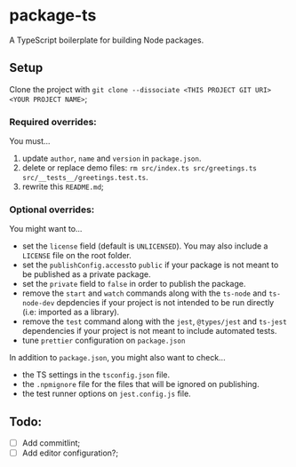 # package-ts

A TypeScript boilerplate for building Node packages.

## Setup

Clone the project with `git clone --dissociate <THIS PROJECT GIT URI> <YOUR PROJECT NAME>`;

### **Required** overrides:

You must...

1. update `author`, `name` and `version` in `package.json`.
2. delete or replace demo files: `rm src/index.ts src/greetings.ts src/__tests__/greetings.test.ts`.
3. rewrite this `README.md`;

### **Optional** overrides:

You might want to...

- set the `license` field (default is `UNLICENSED`). You may also include a `LICENSE` file on the root folder.
- set the `publishConfig.access`to `public` if your package is not meant to be published as a private package.
- set the `private` field to `false` in order to publish the package.
- remove the `start` and `watch` commands along with the `ts-node` and `ts-node-dev` depdencies if your project is not intended to be run directly (i.e: imported as a library).
- remove the `test` command along with the `jest`, `@types/jest` and `ts-jest` dependencies if your project is not meant to include automated tests.
- tune `prettier` configuration on `package.json`

In addition to `package.json`, you might also want to check...

- the TS settings in the `tsconfig.json` file.
- the `.npmignore` file for the files that will be ignored on publishing.
- the test runner options on `jest.config.js` file.

## Todo:

- [ ] Add commitlint;
- [ ] Add editor configuration?;
